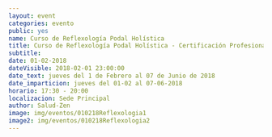 ```yaml
---
layout: event
categories: evento
public: yes
name: Curso de Reflexología Podal Holística
title: Curso de Reflexología Podal Holística - Certificación Profesional
subtitle:
date: 01-02-2018
dateVisible: 2018-02-01 23:00:00
date_text: jueves del 1 de Febrero al 07 de Junio de 2018
date_imparticion: jueves del 01-02 al 07-06-2018
horario: 17:30 - 20:00
localizacion: Sede Principal
author: Salud-Zen
image: img/eventos/010218Reflexologia1
image2: img/eventos/010218Reflexologia2
---
```

